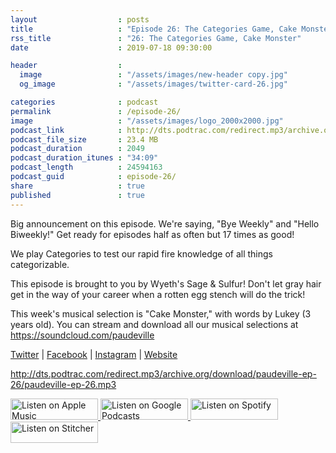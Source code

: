 ```yaml
---
layout                  : posts
title                   : "Episode 26: The Categories Game, Cake Monster"
rss_title               : "26: The Categories Game, Cake Monster"
date                    : 2019-07-18 09:30:00

header                  : 
  image                 : "/assets/images/new-header copy.jpg"
  og_image              : "/assets/images/twitter-card-26.jpg"

categories              : podcast
permalink               : /episode-26/
image                   : "/assets/images/logo_2000x2000.jpg"
podcast_link            : http://dts.podtrac.com/redirect.mp3/archive.org/download/paudeville-ep-26/paudeville-ep-26.mp3
podcast_file_size       : 23.4 MB
podcast_duration        : 2049
podcast_duration_itunes : "34:09"
podcast_length          : 24594163
podcast_guid            : episode-26/
share                   : true
published               : true 
---
```

Big announcement on this episode. We're saying, "Bye Weekly" and "Hello Biweekly!" 
Get ready for episodes half as often but 17 times as good!

We play Categories to test our rapid fire knowledge of all things categorizable.

This episode is brought to you by Wyeth's Sage & Sulfur! 
Don't let gray hair get in the way of your career when a rotten egg stench will do the trick!

This week's musical selection is "Cake Monster," with words by Lukey (3 years old). You can stream and download all our musical selections at <a href="https://soundcloud.com/paudeville">https://soundcloud.com/paudeville</a>

<a href="https://twitter.com/paudeville">Twitter</a> | <a href="https://www.facebook.com/paudeville">Facebook</a> | <a href="https://www.instagram.com/paudevilleshow/">Instagram</a> | <a href="https://paudeville.com/">Website</a>

http://dts.podtrac.com/redirect.mp3/archive.org/download/paudeville-ep-26/paudeville-ep-26.mp3

<a href="https://itunes.apple.com/us/podcast/paudeville/id1450915591">
	<img src='{{ site.url }}{{ site.baseurl }}/assets/images/US_UK_Apple_Podcasts_Listen_Badge_RGB_140x34.png' width='140px' height='34' alt='Listen on Apple Music'/>
</a>
<a href="https://play.google.com/music/m/Igre2ostm2ltqiq4sabzzrl5jcy?t=Paudeville">
	<img src='{{ site.url }}{{ site.baseurl }}/assets/images/google_podcasts_badge_140x34.png' width='140px' height='34' alt='Listen on Google Podcasts'/>
</a>
<a href="https://open.spotify.com/show/4q5RNUUtU4XFqsymP7dcTw">
	<img src='{{ site.url }}{{ site.baseurl }}/assets/images/Spotify_Listen_Badge_RGB_140x34.png' width='140px' height='34' alt='Listen on Spotify'/>
</a>
<a href="https://www.stitcher.com/s?fid=363388&refid=stpr">
	<img src='{{ site.url }}{{ site.baseurl }}/assets/images/Stitcher_Listen_Badge_Color_Dark_BG_140x34.png' width='140px' height='34' alt='Listen on Stitcher'/>
</a>
